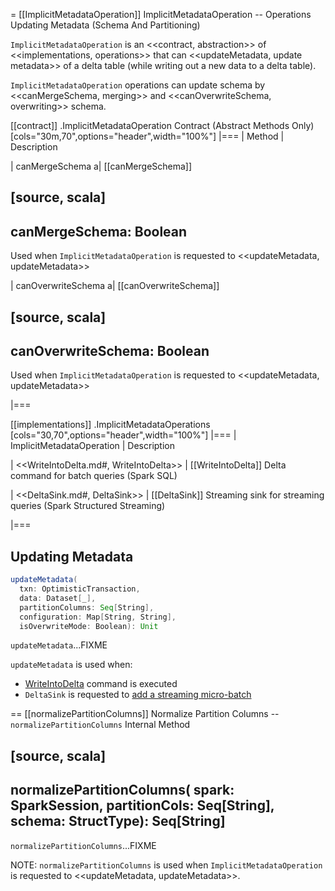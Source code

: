 = [[ImplicitMetadataOperation]] ImplicitMetadataOperation -- Operations Updating Metadata (Schema And Partitioning)

`ImplicitMetadataOperation` is an <<contract, abstraction>> of <<implementations, operations>> that can <<updateMetadata, update metadata>> of a delta table (while writing out a new data to a delta table).

`ImplicitMetadataOperation` operations can update schema by <<canMergeSchema, merging>> and <<canOverwriteSchema, overwriting>> schema.

[[contract]]
.ImplicitMetadataOperation Contract (Abstract Methods Only)
[cols="30m,70",options="header",width="100%"]
|===
| Method
| Description

| canMergeSchema
a| [[canMergeSchema]]

[source, scala]
----
canMergeSchema: Boolean
----

Used when `ImplicitMetadataOperation` is requested to <<updateMetadata, updateMetadata>>

| canOverwriteSchema
a| [[canOverwriteSchema]]

[source, scala]
----
canOverwriteSchema: Boolean
----

Used when `ImplicitMetadataOperation` is requested to <<updateMetadata, updateMetadata>>

|===

[[implementations]]
.ImplicitMetadataOperations
[cols="30,70",options="header",width="100%"]
|===
| ImplicitMetadataOperation
| Description

| <<WriteIntoDelta.md#, WriteIntoDelta>>
| [[WriteIntoDelta]] Delta command for batch queries (Spark SQL)

| <<DeltaSink.md#, DeltaSink>>
| [[DeltaSink]] Streaming sink for streaming queries (Spark Structured Streaming)

|===

## <span id="updateMetadata"> Updating Metadata

```scala
updateMetadata(
  txn: OptimisticTransaction,
  data: Dataset[_],
  partitionColumns: Seq[String],
  configuration: Map[String, String],
  isOverwriteMode: Boolean): Unit
```

`updateMetadata`...FIXME

`updateMetadata` is used when:

* [WriteIntoDelta](commands/WriteIntoDelta.md) command is executed
* `DeltaSink` is requested to [add a streaming micro-batch](DeltaSink.md#addBatch)

== [[normalizePartitionColumns]] Normalize Partition Columns -- `normalizePartitionColumns` Internal Method

[source, scala]
----
normalizePartitionColumns(
  spark: SparkSession,
  partitionCols: Seq[String],
  schema: StructType): Seq[String]
----

`normalizePartitionColumns`...FIXME

NOTE: `normalizePartitionColumns` is used when `ImplicitMetadataOperation` is requested to <<updateMetadata, updateMetadata>>.
